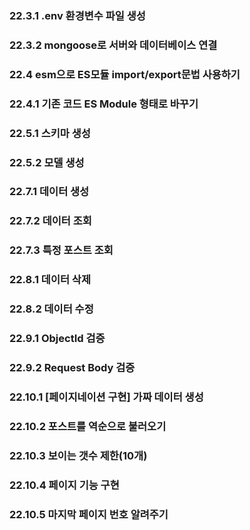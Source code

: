 ### 22.3.1 .env 환경변수 파일 생성

### 22.3.2 mongoose로 서버와 데이터베이스 연결

### 22.4 esm으로 ES모듈 import/export문법 사용하기

### 22.4.1 기존 코드 ES Module 형태로 바꾸기

### 22.5.1 스키마 생성

### 22.5.2 모델 생성

### 22.7.1 데이터 생성

### 22.7.2 데이터 조회

### 22.7.3 특정 포스트 조회

### 22.8.1 데이터 삭제

### 22.8.2 데이터 수정

### 22.9.1 ObjectId 검증

### 22.9.2 Request Body 검증

### 22.10.1 [페이지네이션 구현] 가짜 데이터 생성

### 22.10.2 포스트를 역순으로 불러오기

### 22.10.3 보이는 갯수 제한(10개)

### 22.10.4 페이지 기능 구현

### 22.10.5 마지막 페이지 번호 알려주기
